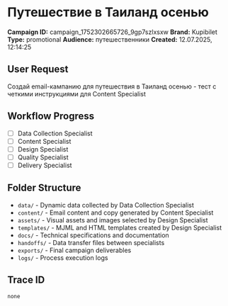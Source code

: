 # Путешествие в Таиланд осенью

**Campaign ID:** campaign_1752302665726_9gp7szlxsxw
**Brand:** Kupibilet
**Type:** promotional
**Audience:** путешественники
**Created:** 12.07.2025, 12:14:25

## User Request
Создай email-кампанию для путешествия в Таиланд осенью - тест с четкими инструкциями для Content Specialist

## Workflow Progress
- [ ] Data Collection Specialist
- [ ] Content Specialist  
- [ ] Design Specialist
- [ ] Quality Specialist
- [ ] Delivery Specialist

## Folder Structure

- `data/` - Dynamic data collected by Data Collection Specialist
- `content/` - Email content and copy generated by Content Specialist
- `assets/` - Visual assets and images selected by Design Specialist
- `templates/` - MJML and HTML templates created by Design Specialist
- `docs/` - Technical specifications and documentation
- `handoffs/` - Data transfer files between specialists
- `exports/` - Final campaign deliverables
- `logs/` - Process execution logs

## Trace ID
`none`
